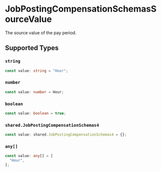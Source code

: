 # JobPostingCompensationSchemasSourceValue

The source value of the pay period.


## Supported Types

### `string`

```typescript
const value: string = "Hour";
```

### `number`

```typescript
const value: number = Hour;
```

### `boolean`

```typescript
const value: boolean = true;
```

### `shared.JobPostingCompensationSchemas4`

```typescript
const value: shared.JobPostingCompensationSchemas4 = {};
```

### `any[]`

```typescript
const value: any[] = [
  "Hour",
];
```

